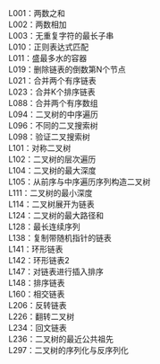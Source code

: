 L001：两数之和  
L002：两数相加  
L003：无重复字符的最长子串  
L010：正则表达式匹配  
L011：盛最多水的容器  
L019：删除链表的倒数第N个节点  
L021：合并两个有序链表  
L023：合并K个排序链表  
L088：合并两个有序数组  
L094：二叉树的中序遍历  
L096：不同的二叉搜索树  
L098：验证二叉搜索树  
L101：对称二叉树  
L102：二叉树的层次遍历  
L104：二叉树的最大深度  
L105：从前序与中序遍历序列构造二叉树  
L111：二叉树的最小深度  
L114：二叉树展开为链表  
L124：二叉树的最大路径和  
L128：最长连续序列  
L138：复制带随机指针的链表  
L141：环形链表  
L142：环形链表2  
L147：对链表进行插入排序  
L148：排序链表  
L160：相交链表  
L206：反转链表  
L226：翻转二叉树  
L234：回文链表  
L236：二叉树的最近公共祖先  
L297：二叉树的序列化与反序列化  


